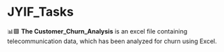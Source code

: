 # JYIF_Tasks

📊🟩 **The Customer_Churn_Analysis** is an excel file containing telecommunication data, which has been analyzed for churn using Excel.
